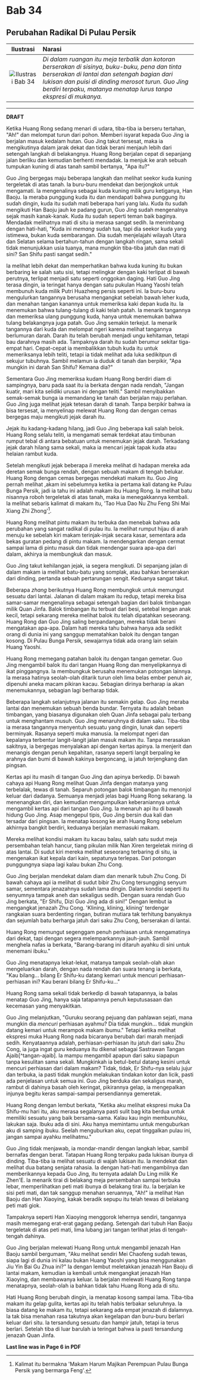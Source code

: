 # Bab 34
## Perubahan Radikal Di Pulau Persik

| Ilustrasi | Narasi |
|   :---:   | :---   |
| ![Ilustrasi Bab 34](https://res.cloudinary.com/drzjshskk/image/upload/v1676693640/sdyxz/originals/loch-34_txqrlu.jpg)  | _Di dalam ruangan itu meja terbalik dan kotoran berserakan di sisinya, buku-buku, pena dan tinta berserakan di lantai dan setengah bagian dari lukisan dan puisi di dinding merosot turun. Guo Jing berdiri terpaku, matanya menatap lurus tanpa ekspresi di mukanya._ |

***

**DRAFT**

Ketika Huang Rong sedang menari di udara, tiba-tiba ia berseru tertahan, "Ah!" dan melompat turun dari pohon. Memberi 
isyarat kepada Guo Jing ia berjalan masuk kedalam hutan. Guo Jing takut tersesat, maka ia mengikutinya dalam jarak dekat
dan tidak berani menjauh lebih dari setengah langkah di belakangnya. Huang Rong berjalan cepat di sepanjang jalan berliku
dan kemudian berhenti mendadak. Ia menjuk ke arah sebuah tumpukan kuning di atas tanah sambil bertanya, "Apa itu?"

Guo Jing bergegas maju beberapa langkah dan melihat seekor kuda kuning tergeletak di atas tanah. Ia buru-buru mendekat dan 
berjongkok untuk mengamati. Ia mengenalinya sebagai kuda kuning milik guru ketiganya, Han Baoju. Ia meraba punggung kuda itu 
dan mendapati bahwa punggung itu sudah dingin, kuda itu sudah mati beberapa hari yang lalu. Kuda itu sudah mengikuti 
Han Baoju jauh ke padang gurun, Guo Jing sudah mengenalnya sejak masih kanak-kanak. Kuda itu sudah seperti teman baik baginya.
Mendadak melihatnya mati di situ ia merasa sangat sedih. Ia menimbang dengan hati-hati, "Kuda ini _memang_ sudah tua, tapi 
dia seekor kuda yang istimewa, bukan kuda sembarangan. Dia sudah menjelajahi wilayah Utara dan Selatan selama bertahun-tahun
dengan langkah ringan, sama sekali tidak menunjukkan usia tuanya, mana mungkin tiba-tiba jatuh dan mati di sini? San Shifu 
pasti sangat sedih."

Ia melihat lebih dekat dan memperhatikan bahwa kuda kuning itu bukan berbaring ke salah satu sisi, tetapi melingkar 
dengan kaki terlipat di bawah perutnya, terlipat menjadi satu seperti onggokan daging. Hati Guo Jing terasa dingin,
ia teringat hanya dengan satu pukulan Huang Yaoshi telah membunuh kuda milik Putri Huazheng persis seperti ini. Ia 
buru-buru mengulurkan tangannya berusaha mengangkat sebelah bawah leher kuda, dan menahan tangan kanannya untuk memeriksa
kaki depan kuda itu. Ia menemukan bahwa tulang-tulang di kaki telah patah. Ia menarik tangannya dan memeriksa ulang 
punggung kuda, hanya untuk menemukan bahwa tulang belakangnya juga patah. Guo Jing semakin terkejut. Ia menarik tangannya 
dari kuda dan melompat ngeri karena melihat tangannya berlumuran darah. Darah itu telah berubah menjadi ungu kehitaman,
tetapi bau darahnya masih ada. Tampaknya darah itu sudah berumur sekitar tiga-empat hari. Cepat-cepat ia membalikkan tubuh 
kuda itu untuk memeriksanya lebih teliti, tetapi ia tidak melihat ada luka sedikitpun di sekujur tubuhnya. Sambil melamun 
ia duduk di tanah dan berpikir, "Apa mungkin ini darah San Shifu? Kemana dia?"

Sementara Guo Jing memeriksa kudam Huang Rong berdiri diam di sampingnya, baru pada saat itu ia berkata dengan nada rendah,
"Jangan kuatir, mari kita selidiki urusan ini dengan teliti." Sambil menyibakkan semak-semak bunga ia memandang ke tanah 
dan berjalan maju perlahan. Guo Jing juga melihat jejak tetesan darah di tanah. Tanpa berpikir bahwa ia bisa tersesat,
ia menyelinap melewat Huang Rong dan dengan cemas bergegas maju mengikuti jejak darah itu.

Jejak itu kadang-kadang hilang, jadi Guo Jing beberapa kali salah belok. Huang Rong selalu teliti, ia mengamati semak 
terdekat atau timbunan rumput tebal di antara bebatuan untuk menemukan jejak darah. Terkadang jejak darah hilang sama 
sekali, maka ia mencari jejak tapak kuda atau helaian rambut kuda.

Setelah mengikuti jejak beberapa _li_ mereka melihat di hadapan mereka ada deretan semak bunga rendah, dengan sebuah makam 
di tengah belukar. Huang Rong dengan cemas bergegas mendekati makam itu. Guo Jing pernah melihat ,akam ini sebelumnya 
ketika ia pertama kali datang ke Pulau Bunga Persik, jadi ia tahu ini adalah makam ibu Huang Rong. Ia melihat batu 
nisannya roboh tergeletak di atas tanah, maka ia menegakkannya kembali. Ia melihat sebaris kalimat di makam itu, 
'Tao Hua Dao Nu Zhu Feng Shi Mai Xiang Zhi Zhong'[^nisan].

[^nisan]: Kalimat itu bermakna 'Makam Harum Majikan Perempuan Pulau Bunga Persik yang bermarga Feng'.

Huang Rong melihat pintu makam itu terbuka dan menebak bahwa ada perubahan yang sangat radikal di pulau itu. Ia melihat 
rumput hijau di arah menuju ke sebelah kiri makam terinjak-injak secara kasar, sementara ada bekas guratan pedang di pintu 
makam. Ia mendengarkan dengan cermat sampai lama di pintu masuk dan tidak mendengar suara apa-apa dari dalam, akhirya 
ia membungkuk dan masuk.

Guo Jing takut kehilangan jejak, ia segera mengikuti. Di sepanjang jalan di dalam makam ia melihat batu-batu yang somplak,
atau bahkan berserakan dari dinding, pertanda sebuah pertarungan sengit. Keduanya sangat takut.

Beberapa _zhang_ berikutnya Huang Rong membungkuk untuk memungut sesuatu dari lantai. Jalanan di dalam makam itu redup, 
tetapi mereka bisa samar-samar mengenalinya sebagai setengah bagian dari balok timbangan milik Quan Jinfa. Balok timbangan 
itu terbuat dari besi, setebal lengan anak kecil, tetapi sekarang mereka melihat balok itu telah dipatahkan seseorang.
Huang Rong dan Guo Jing saling berpandangan, mereka tidak berani mengatakan apa-apa. Dalam hati mereka tahu bahwa hanya 
ada sedikit orang di dunia ini yang sanggup mematahkan balok itu dengan tangan kosong. Di Pulau Bunga Persik, sewajarnya 
tidak ada orang lain selain Huang Yaoshi.

Huang Rong memegang patahan balok itu dengan tangan gemetar. Guo Jing mengambil balok itu dari tangan Huang Rong dan
menyelipkannya di ikat pinggangnya. Ia membungkuk berusaha menemukan potongan lainnya. Ia merasa hatinya seolah-olah 
ditarik turun oleh lima belas ember penuh air, dipenuhi aneka macam pikiran kacau. Sebagian dirinya berharap ia akan 
menemukannya, sebagian lagi berharap tidak.

Beberapa langkah selanjutnya jalanan itu semakin gelap. Guo Jing meraba lantai dan menemukan sebuah benda bundar. Ternyata 
itu adalah beban timbangan, yang biasanya digunakan oleh Quan Jinfa sebagai palu terbang untuk menghantam musuh. Guo Jing 
menaruhnya di dalam saku. Tiba-tiba ia merasa tangannya menyentuh sesuatu yang dingin, lunak dan seperti berminyak. Rasanya 
seperti muka manusia. Ia melompat ngeri dan kepalanya terbentur langit-langit jalan masuk makam itu. Tanpa merasakan 
sakitnya, ia bergegas menyalakan api dengan kertas apinya. Ia menjerit dan menangis dengan penuh kepahitan, rasanya 
seperti langit berpaling ke arahnya dan bumi di bawah kakinya bergoncang, ia jatuh terjengkang dan pingsan.

Kertas api itu masih di tangan Guo Jing dan apinya berkedip. Di bawah cahaya api Huang Rong melihat Quan Jinfa dengan 
matanya yang terbelalak, tewas di tanah. Separuh potongan balok timbangan itu menonjol keluar dari dadanya. Semuanya
menjadi jelas bagi Huang Rong sekarang. Ia menenangkan diri, dan kemudian mengumpulkan keberaniannya untuk mengambil 
kertas api dari tangan Guo Jing. Ia menaruh api itu di bawah hidung Guo Jing. Asap mengepul tipis, Guo Jing bersin
dua kali dan tersadar dari pingsan. Ia menatap kosong ke arah Huang Rong sebelum akhirnya bangkit berdiri, keduanya 
berjalan memasuki makam.

Mereka melihat kondisi makam itu kacau balau, salah satu sudut meja persembahan telah hancur, tiang pikulan milik 
Nan Xiren tergeletak miring di atas lantai. Di sudut kiri mereka melihat seseorang terbaring di situ, ia mengenakan 
ikat kepala dari kain, sepatunya terlepas. Dari potongan punggungnya siapa lagi kalau bukan Zhu Cong.

Guo Jing berjalan mendekat dalam diam dan menarik tubuh Zhu Cong. Di bawah cahaya api ia melihat di sudut bibir Zhu Cong 
tersungging senyum samar, sementara jenazahnya sudah lama dingin. Dalam kondisi seperti itu senyumnya tampak aneh dan 
sekaligus sedih. Dengan suara rendah Guo Jing berkata, "Er Shifu, Dizi Guo Jing ada di sini!" Dengan lembut ia mengangkat 
jenazah Zhu Cong. 'Klining, klining, klining' terdengar rangkaian suara berdenting ringan, butiran mutiara tak terhitung 
banyaknya dan sejumlah batu berharga jatuh dari saku Zhu Cong, berserakan di lantai.

Huang Rong memungut segenggam penuh perhiasan untuk mengamatinya dari dekat, tapi dengan segera melemparkannya jauh-jauh.
Sambil menghela nafas ia berkata, "Barang-barang ini ditaruh ayahku di sini untuk menemani ibuku."

Guo Jing menatapnya lekat-lekat, matanya tampak seolah-olah akan mengeluarkan darah, dengan nada rendah dan suara tenang 
ia berkata, "Kau bilang... bilang Er Shifu-ku datang kemari untuk mencuri perhiasan-perhiasan ini? Kau berani 
bilang Er Shifu-ku..."

Huang Rong sama sekali tidak berkedip di bawah tatapannya, ia balas menatap Guo Jing, hanya saja tatapannya penuh 
keputusasaan dan kecemasan yang menyakitkan.

Guo Jing melanjutkan, "Guruku seorang pejuang dan pahlawan sejati, mana mungkin dia _mencuri_ perhiasan ayahmu?
Dia tidak mungkin... tidak mungkin datang kemari untuk merampok makam ibumu." Tetapi ketika melihat ekspresi muka 
Huang Rong nada bicaranya berubah dari marah menjadi sedih. Kenyataannya adalah, perhiasan-perhiasan itu jatuh dari 
saku Zhu Cong, ia juga ingat guru keduanya itu dikenal sebagai Sastrawan Tangan Ajaib[^tangan-ajaib]. Ia mampu 
mengambil apapun dari saku siapapun tanpa kesulitan sama sekali. Mungkinkah ia betul-betul datang kesini untuk 
mencuri perhiasan dari dalam makam? Tidak, tidak, Er Shifu-nya selalu jujur dan terbuka, ia pasti tidak mungkin 
melakukan tindakan kotor dan licik, pasti ada penjelasan untuk semua ini. Guo Jing berduka dan sekaligus marah,
rambut di dahinya basah oleh keringat, pikirannya gelap, ia mengepalkan injunya begitu keras sampai-sampai 
persendiannya gemeretak.

Huang Rong dengan lembut berkata, "Ketika aku melihat ekspresi muka Da Shifu-mu hari itu, aku merasa segalanya pasti 
sulit bag kita berdua untuk memiliki sesuatu yang baik bersama-sama. Kalau kau ingin membunuhku, lakukan saja. Ibuku 
ada di sini. Aku hanya memintamu untuk menguburkan aku di samping ibuku. Seelah menguburkan aku, cepat tinggalkan 
pulau ini, jangan sampai ayahku melihatmu."

Guo Jing tidak menjawab, ia mondar-mandir dengan langkah lebar, sambil bernafas dengan berat. Tatapan Huang Rong 
terpaku pada lukisan ibunya di dinding. Tiba-tiba ia melihat sesuatu di wajah lukisan itu. Ia mendekat dan melihat 
dua batang senjata rahasia. Ia dengan hati-hati mengambilnya dan memberikannya kepada Guo Jing, itu ternyata 
adalah Du Ling milik Ke Zhen'E. Ia menarik tirai di belakang meja persembahan sampai terbuka lebar, memperlihatkan 
peti mati ibunya di belakang tirai itu. Ia berjalan ke sisi peti mati, dan tak sanggup menahan seruannya, "Ah!"
ia melihat Han Baoju dan Han Xiaoying, kakak beradik sepupu itu telah tewas di belakang peti mati giok.

Tampaknya seperti Han Xiaoying menggorok lehernya sendiri, tangannya masih memegang erat-erat gagang pedang. Setengah 
dari tubuh Han Baoju tergeletak di atas peti mati, lima lubang jari tangan terlihat jelas di tengah-tengah dahinya.

Guo Jing berjalan melewati Huang Rong untuk mengambil jenazah Han Baoju sambil bergumam, "Aku melihat sendiri 
Mei Chaofeng sudah tewas, siapa lagi di dunia ini kalau bukan Huang Yaoshi yang bisa menggunakan Jiu Yin Bai Gu Zhua 
ini?" Ia dengan lembut meletakkan jenazah Han Baoju di lantai makam, kemudian ia kembali untuk mengangkat jenazah 
Han Xiaoying, dan membawanya keluar. Ia berjalan melewati Huang Rong tanpa menatapnya, seolah-olah ia bahkan tidak tahu 
Huang Rong ada di situ.

Hati Huang Rong berubah dingin, ia menatap kosong sampai lama. Tiba-tiba makam itu gelap gulita, kertas api itu telah 
habis terbakar seluruhnya. Ia biasa datang ke makam itu, tetapi sekarang ada empat jenazah di dalamnya. Ia tak bisa 
menahan rasa takutnya akan kegelapan dan buru-buru berlari keluar dari situ. Ia tersandung  sesuatu dan hampir jatuh, 
tetapi ia terus berlari. Setelah tiba di luar barulah ia teringat bahwa ia pasti tersandung jenazah Quan Jinfa.


**Last line was in Page 6 in PDF**

